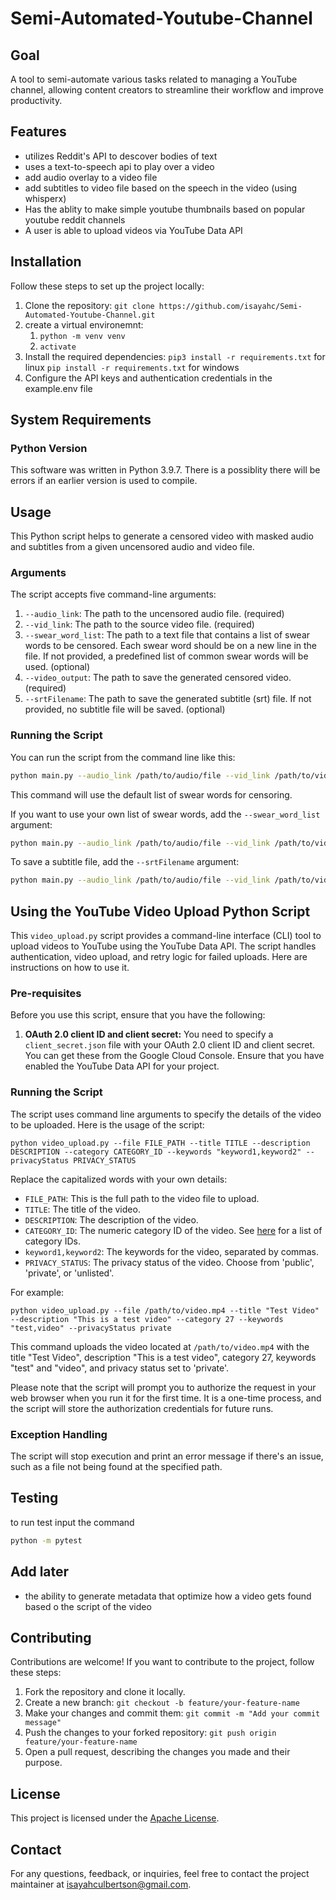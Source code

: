 # Semi-Automated-Youtube-Channel

## Goal

A tool to semi-automate various tasks related to managing a YouTube channel, allowing content creators to streamline their workflow and improve productivity.

## Features

- utilizes Reddit's API to descover bodies of text
- uses a text-to-speech api to play over a video
- add audio overlay to a video file
- add subtitles to video file based on the speech in the video (using whisperx)
- Has the ablity to make simple youtube thumbnails based on popular youtube reddit channels
- A user is able to upload videos via YouTube Data API

## Installation

Follow these steps to set up the project locally:

1. Clone the repository: `git clone https://github.com/isayahc/Semi-Automated-Youtube-Channel.git`
2. create a virtual environemnt:
   1. `python -m venv venv`
   2. `activate`
3. Install the required dependencies: `pip3 install -r requirements.txt` for linux `pip install -r requirements.txt` for windows
4. Configure the API keys and authentication credentials in the example.env file

## System Requirements

### Python Version

This software was written in Python 3.9.7. There is a possiblity there will be errors if an earlier version is used to compile.

## Usage

This Python script helps to generate a censored video with masked audio and subtitles from a given uncensored audio and video file.

### Arguments

The script accepts five command-line arguments:

1. `--audio_link`: The path to the uncensored audio file. (required)
2. `--vid_link`: The path to the source video file. (required)
3. `--swear_word_list`: The path to a text file that contains a list of swear words to be censored. Each swear word should be on a new line in the file. If not provided, a predefined list of common swear words will be used. (optional)
4. `--video_output`: The path to save the generated censored video. (required)
5. `--srtFilename`: The path to save the generated subtitle (srt) file. If not provided, no subtitle file will be saved. (optional)

### Running the Script

You can run the script from the command line like this:

```bash
python main.py --audio_link /path/to/audio/file --vid_link /path/to/video/file --video_output /path/to/output/file
```

This command will use the default list of swear words for censoring.

If you want to use your own list of swear words, add the `--swear_word_list` argument:

```bash
python main.py --audio_link /path/to/audio/file --vid_link /path/to/video/file --swear_word_list /path/to/swear_word_list.txt --video_output /path/to/output/file
```

To save a subtitle file, add the `--srtFilename` argument:

```bash
python main.py --audio_link /path/to/audio/file --vid_link /path/to/video/file --swear_word_list /path/to/swear_word_list.txt --video_output /path/to/output/file --srtFilename /path/to/subtitle/file
```

## Using the YouTube Video Upload Python Script

This `video_upload.py` script provides a command-line interface (CLI) tool to upload videos to YouTube using the YouTube Data API. The script handles authentication, video upload, and retry logic for failed uploads. Here are instructions on how to use it.

### Pre-requisites

Before you use this script, ensure that you have the following:


1. **OAuth 2.0 client ID and client secret:** You need to specify a `client_secret.json` file with your OAuth 2.0 client ID and client secret. You can get these from the Google Cloud Console. Ensure that you have enabled the YouTube Data API for your project.

### Running the Script

The script uses command line arguments to specify the details of the video to be uploaded. Here is the usage of the script:

```shell
python video_upload.py --file FILE_PATH --title TITLE --description DESCRIPTION --category CATEGORY_ID --keywords "keyword1,keyword2" --privacyStatus PRIVACY_STATUS
```

Replace the capitalized words with your own details:

- `FILE_PATH`: This is the full path to the video file to upload.
- `TITLE`: The title of the video.
- `DESCRIPTION`: The description of the video.
- `CATEGORY_ID`: The numeric category ID of the video. See [here](https://developers.google.com/youtube/v3/docs/videoCategories/list) for a list of category IDs.
- `keyword1,keyword2`: The keywords for the video, separated by commas.
- `PRIVACY_STATUS`: The privacy status of the video. Choose from 'public', 'private', or 'unlisted'.

For example:

```shell
python video_upload.py --file /path/to/video.mp4 --title "Test Video" --description "This is a test video" --category 27 --keywords "test,video" --privacyStatus private
```

This command uploads the video located at `/path/to/video.mp4` with the title "Test Video", description "This is a test video", category 27, keywords "test" and "video", and privacy status set to 'private'.

Please note that the script will prompt you to authorize the request in your web browser when you run it for the first time. It is a one-time process, and the script will store the authorization credentials for future runs.

### Exception Handling

The script will stop execution and print an error message if there's an issue, such as a file not being found at the specified path.

## Testing

to run test input the command

```bash
python -m pytest
```

## Add later

- the ability to generate metadata that optimize how a video gets found based o the script of the video

## Contributing

Contributions are welcome! If you want to contribute to the project, follow these steps:

1. Fork the repository and clone it locally.
2. Create a new branch: `git checkout -b feature/your-feature-name`
3. Make your changes and commit them: `git commit -m "Add your commit message"`
4. Push the changes to your forked repository: `git push origin feature/your-feature-name`
5. Open a pull request, describing the changes you made and their purpose.

## License

This project is licensed under the [Apache License](http://www.apache.org/licenses/).

## Contact

For any questions, feedback, or inquiries, feel free to contact the project maintainer at [isayahculbertson@gmail.com](mailto:isayahculbertson@gmail.com).